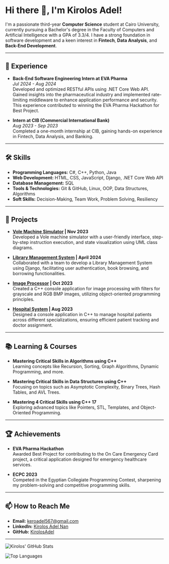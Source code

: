 # Hi there 👋, I'm Kirolos Adel!

I'm a passionate third-year **Computer Science** student at Cairo University, currently pursuing a Bachelor's degree in the Faculty of Computers and Artificial Intelligence with a GPA of 3.3/4. I have a strong foundation in software development and a keen interest in **Fintech**, **Data Analysis**, and **Back-End Development**.

---

## 💼 Experience

- **Back-End Software Engineering Intern at EVA Pharma**  
  *Jul 2024 - Aug 2024*  
  Developed and optimized RESTful APIs using .NET Core Web API. Gained insights into the pharmaceutical industry and implemented rate-limiting middleware to enhance application performance and security. This experience contributed to winning the EVA Pharma Hackathon for Best Project.

- **Intern at CIB (Commercial International Bank)**  
  *Aug 2023 - Sep 2023*  
  Completed a one-month internship at CIB, gaining hands-on experience in Fintech, Data Analysis, and Banking.

---

## 🛠️ Skills

- **Programming Languages:** C#, C++, Python, Java
- **Web Development:** HTML, CSS, JavaScript, Django, .NET Core Web API
- **Database Management:** SQL
- **Tools & Technologies:** Git & GitHub, Linux, OOP, Data Structures, Algorithms
- **Soft Skills:** Decision-Making, Team Work, Problem Solving, Resiliency

---

## 🚀 Projects

- **[Vole Machine Simulator](#) | Nov 2023**  
  Developed a Vole machine simulator with a user-friendly interface, step-by-step instruction execution, and state visualization using UML class diagrams.

- **[Library Management System](#) | April 2024**  
  Collaborated with a team to develop a Library Management System using Django, facilitating user authentication, book browsing, and borrowing functionalities.

- **[Image Processor](#) | Oct 2023**  
  Created a C++ console application for image processing with filters for grayscale and RGB BMP images, utilizing object-oriented programming principles.

- **[Hospital System](#) | Aug 2023**  
  Designed a console application in C++ to manage hospital patients across different specializations, ensuring efficient patient tracking and doctor assignment.

---

## 📚 Learning & Courses

- **Mastering Critical Skills in Algorithms using C++**  
  Learning concepts like Recursion, Sorting, Graph Algorithms, Dynamic Programming, and more.

- **Mastering Critical Skills in Data Structures using C++**  
  Focusing on topics such as Asymptotic Complexity, Binary Trees, Hash Tables, and AVL Trees.

- **Mastering 4 Critical Skills using C++ 17**  
  Exploring advanced topics like Pointers, STL, Templates, and Object-Oriented Programming.

---

## 🏆 Achievements

- **EVA Pharma Hackathon**  
  Awarded Best Project for contributing to the On Care Emergency Card project, a critical application designed for emergency healthcare services.

- **ECPC 2023**  
  Competed in the Egyptian Collegiate Programming Contest, sharpening my problem-solving and competitive programming skills.

---

## 📫 How to Reach Me

- **Email:** [keroadel567@gmail.com](mailto:keroadel567@gmail.com)
- **LinkedIn:** [Kirolos Adel Nan](https://www.linkedin.com/in/kirolos-adel-43a1331aa/)
- **GitHub:** [KirolosAdel](https://github.com/kirolosadel02)

---

![Kirolos' GitHub Stats](https://github-readme-stats.vercel.app/api?username=kirolosadel02&show_icons=true&theme=radical)

![Top Languages](https://github-readme-stats.vercel.app/api/top-langs/?username=kirolosadel02&layout=compact&theme=radical)
